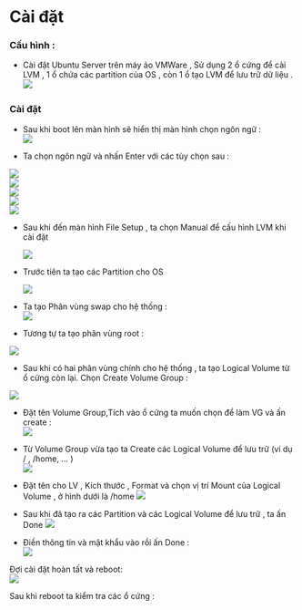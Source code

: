 # Cài đặt   
### Cấu hình :  
- Cài đặt Ubuntu Server trên máy ảo VMWare , Sử dụng 2 ổ cứng để cài LVM  , 1 ổ chứa các partition của OS , còn 1 ổ tạo LVM để lưu trữ dữ liệu .
 ![](../img/LV_4.18.png)  

### Cài đặt  
- Sau khi boot lên màn hình sẽ hiển thị màn hình chọn ngôn ngữ  :  
![](../img/LV_4.1.png) 

- Ta chọn ngôn ngữ và nhấn Enter với các tùy chọn sau :  

![](../img/LV_4.2.png)  
![](../img/LV_4.3.png)  
![](../img/LV_4.4.png)  
![](../img/LV_4.5.png)  
![](../img/LV_4.6.png)  


- Sau khi đến màn hình File Setup , ta chọn Manual để cấu hình LVM khi cài đặt  

  ![](../img/LV_4.7.png)  

- Trước tiên ta tạo các Partition cho OS


  ![](../img/LV_4.8.png)  

- Ta tạo Phân vùng swap cho hệ thống :  
    ![](../img/LV_4.9.png)  

- Tương tự ta tạo phân vùng root :  

![](../img/LV_4.10.png)  

- Sau khi có hai phân vùng chính cho hệ thống , ta tạo Logical Volume từ ổ cứng còn lại. Chọn Create Volume Group :  

![](../img/LV_4.11.png)  

- Đặt tên Volume Group,Tích vào ổ cứng ta muốn chọn để làm VG và ấn create  :  
![](../img/LV_4.12.png)  

- Từ Volume Group vừa tạo ta Create các Logical Volume để lưu trữ (ví dụ / , /home, ... )  
![](../img/LV_4.13.png)  

- Đặt tên cho LV , Kích thước , Format và chọn vị trí Mount của Logical Volume , ở hình dưới là /home
![](../img/LV_4.14.png)  

- Sau khi đã tạo ra các Partition và các Logical Volume để lưu trữ , ta ấn Done 
 ![](../img/LV_4.15.png) 

 - Điền thông tin và mật khẩu vào rồi ấn Done :  
   ![](../img/LV_4.16.png)  
 
Đợi cài đặt hoàn tất và reboot:  
   ![](../img/LV_4.17.png)  

Sau khi reboot ta kiểm tra các ổ cứng :  
